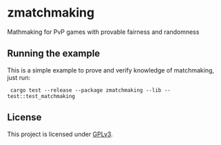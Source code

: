 # zmatchmaking
Mathmaking for PvP games with provable fairness and randomness

## Running the example
This is a simple example to prove and verify knowledge of matchmaking, just run:
```text
 cargo test --release --package zmatchmaking --lib -- test::test_matchmaking
```

## License

This project is licensed under [GPLv3](https://www.gnu.org/licenses/gpl-3.0.en.html).
